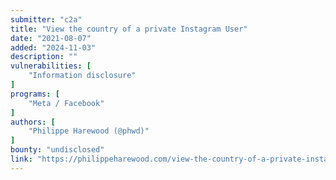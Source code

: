 ```yaml
---
submitter: "c2a"
title: "View the country of a private Instagram User"
date: "2021-08-07"
added: "2024-11-03"
description: ""
vulnerabilities: [
    "Information disclosure"
]
programs: [
    "Meta / Facebook"
]
authors: [
    "Philippe Harewood (@phwd)"
]
bounty: "undisclosed"
link: "https://philippeharewood.com/view-the-country-of-a-private-instagram-user/"
---
```




